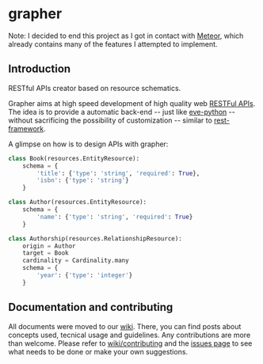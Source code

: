 # grapher

Note: I decided to end this project as I got in contact with [Meteor](http://meteor.com/), which already contains many of the features I attempted to implement.

## Introduction
RESTful APIs creator based on resource schematics.

Grapher aims at high speed development of high quality web
[RESTFul APIs](https://en.wikipedia.org/wiki/Representational_state_transfer). The idea is to provide a automatic
back-end -- just like [eve-python](http://python-eve.org/) -- without sacrificing the possibility of customization --
similar to [rest-framework](http://www.django-rest-framework.org/).

A glimpse on how is to design APIs with grapher:

```py
class Book(resources.EntityResource):
    schema = {
        'title': {'type': 'string', 'required': True},
        'isbn': {'type': 'string'}
    }

class Author(resources.EntityResource):
    schema = {
        'name': {'type': 'string', 'required': True}
    }

class Authorship(resources.RelationshipResource):
    origin = Author
    target = Book
    cardinality = Cardinality.many
    schema = {
        'year': {'type': 'integer'}
    }

```

## Documentation and contributing

All documents were moved to our [wiki](https://github.com/lucasdavid/grapher/wiki). There, you can find posts about concepts used, tecnical usage and guidelines. Any contributions are more than welcome. Please refer to
[wiki/contributing](https://github.com/lucasdavid/grapher/wiki/contributing) and the
[issues page](https://github.com/lucasdavid/grapher/issues) to see what needs to be done or make your own suggestions.
